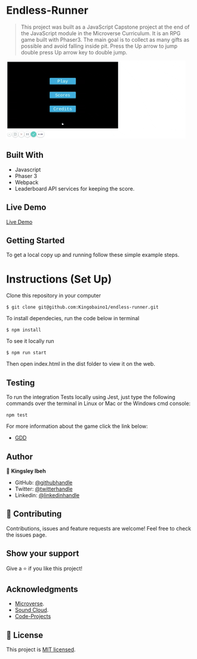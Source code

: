 # Endless-Runner

> This project was built as a JavaScript Capstone project at the end of the JavaScript module in the Microverse Curriculum. It is an RPG game built with Phaser3. The main goal is to collect as many gifts as possible and avoid falling inside pit. Press the Up arrow to jump double press Up arrow key to double jump.

![screenshot](./assets/screen_shot.gif)

## Built With

- Javascript
- Phaser 3
- Webpack
- Leaderboard API services for keeping the score.

## Live Demo

[Live Demo](https://endless-runner-game-capstone.netlify.app/)

## Getting Started

To get a local copy up and running follow these simple example steps.

# Instructions (Set Up)

Clone this repository in your computer

```
$ git clone git@github.com:Kingobaino1/endless-runner.git
```
To install dependecies, run the code below in terminal 
```
$ npm install
```
To see it locally run 
```
$ npm run start
```
Then open index.html in the dist folder to view it on the web.

## Testing

To run the integration Tests locally using Jest, just type the following commands over the terminal in Linux or Mac or the Windows cmd console:
```
npm test
```
For more information about the game click the link below:
- [GDD](https://docs.google.com/document/d/1_RQ7UICXEsKZjqPA90Sf1j6OVHJvZnB5YpZ7dDMo63o/edit?usp=sharing)


## Author

👤 **Kingsley Ibeh**

- GitHub: [@githubhandle](https://github.com/Kingobaino1)
- Twitter: [@twitterhandle](https://twitter.com/ibehkingso)
- Linkedin: [@linkedinhandle](https://www.linkedin.com/in/kingsley-ibeh/)

## 🤝 Contributing

Contributions, issues and feature requests are welcome!
Feel free to check the issues page.

## Show your support

Give a ⭐️ if you like this project!

## Acknowledgments

- [Microverse](https://www.microverse.org/).
- [Sound Cloud](https://soundcloud.com/).
- [Code-Projects](https://code-projects.org/)

## 📝 License

This project is [MIT licensed](/LICENSE).
